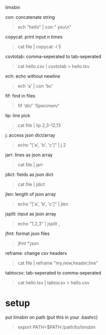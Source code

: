 limsbin

con: concatenate string
> ech "hello" | con " you\n"

copycat: print input n times
> cat file | copycat -l 5

csvtotab: comma-seperated to tab-seperated
> cat hello.csv | csvtotab > hello.tsv

ech: echo without newline
> ech 'a' | con 'bc'

fif: find in files
> fif 'dir/' 'Specimen/'

lip: line pick
> cat file | lip 2,3-12,13

j: access json dict/array
> echo "['a', 'b', 'c']" | j 2

jarr: lines as json array
> cat file | jarr

jdict: fields as json dict
> cat file | jdict

jlen: length of json array
> echo "['a', 'b', 'c']" | jlen

jsplit: input as json array
> echo "1,2,3" | jsplit ,

jfmt: format json files
> jfmt *.json

reframe: change csv headers
> cat file | reframe "my,new,header,line"

tabtocsv: tab-seperated to comma-seperated
> cat hello.tsv | tabtocsv > hello.csv

# setup

put limsbin on path (put this in your .bashrc)
> export PATH=$PATH:/path/to/limsbin

